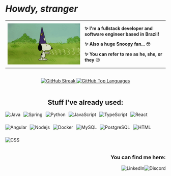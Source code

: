 <div>
    <h1><strong><em>Howdy, stranger</em></strong></h1>
    <table align="center">
   <tr>
      <td>
         <img align="center" alt="Magic Snoopy" src=assets/MagicSnoopy.gif>
      </td>
      <td>
         <p><strong>✨ I'm a fullstack developer and software engineer based in Brazil!</strong></p>
         <p><strong>✨ Also a huge Snoopy fan...</em></strong> 😳</strong></p>
         <p><strong>✨ You can refer to me as he, she, or they </strong>😉</p>
      </td>
   </tr>
</table>
</div>
<br>
<div align="center">
    <a href="https://git.io/streak-stats">
         <img src="http://github-readme-streak-stats.herokuapp.com?user=beazinat&theme=aura&border_radius=45&card_height=180&ring=DA1E73E6" alt="GitHub Streak"/>
         <img height="180em" src="https://github-readme-stats.vercel.app/api/top-langs/?username=beazinat&theme=omni&show_icons=true&hide_border=false&layout=compact&border_radius=45&title_color=A277FF&text_color=5CF1C0&bg_color=15141B" alt="GitHub Top Languages"/>
    </a>
</div>
<br>
<h2 align="center"><strong>Stuff I've already used:</strong></h2>
<div style="display: flex; flex-wrap: wrap; gap: 10px;">
    <img align="center" alt="Java" height="30" src="https://cdn.jsdelivr.net/gh/devicons/devicon@latest/icons/java/java-original.svg">
    <img align="center" alt="Spring" height="30" src="https://cdn.jsdelivr.net/gh/devicons/devicon@latest/icons/spring/spring-original.svg">
    <img align="center" alt="Python" height="30" src="https://cdn.jsdelivr.net/gh/devicons/devicon@latest/icons/python/python-original.svg">
    <img align="center" alt="JavaScript" height="30" src="https://cdn.jsdelivr.net/gh/devicons/devicon@latest/icons/javascript/javascript-plain.svg">
    <img align="center" alt="TypeScript" height="30" src="https://cdn.jsdelivr.net/gh/devicons/devicon@latest/icons/typescript/typescript-plain.svg">
    <img align="center" alt="React" height="30" src="https://cdn.jsdelivr.net/gh/devicons/devicon@latest/icons/react/react-original.svg">
    <img align="center" alt="Angular" height="30" src="https://cdn.jsdelivr.net/gh/devicons/devicon@latest/icons/angular/angular-original.svg">
    <img align="center" alt="Nodejs" height="30" src="https://cdn.jsdelivr.net/gh/devicons/devicon@latest/icons/nodejs/nodejs-original.svg">
    <img align="center" alt="Docker" height="30" src="https://cdn.jsdelivr.net/gh/devicons/devicon@latest/icons/docker/docker-plain.svg">
    <img align="center" alt="MySQL" height="30" src="https://cdn.jsdelivr.net/gh/devicons/devicon@latest/icons/mysql/mysql-original.svg">
    <img align="center" alt="PostgreSQL" height="30" src="https://cdn.jsdelivr.net/gh/devicons/devicon@latest/icons/postgresql/postgresql-plain.svg">
    <img align="center" alt="HTML" height="30" src="https://cdn.jsdelivr.net/gh/devicons/devicon@latest/icons/html5/html5-original.svg">
    <img align="center" alt="CSS" height="30" src="https://cdn.jsdelivr.net/gh/devicons/devicon@latest/icons/css3/css3-original.svg">
</div>
<h3 align="right"><strong>You can find me here:</strong></h3>
<div>
    <a href="https://discord.gg/beazinat" target="_blank">
        <img align="right" src="https://img.shields.io/badge/Discord-7289DA?style=for-the-badge&logo=discord&logoColor=white" alt="Discord">
    </a>
    <a href="https://www.linkedin.com/in/beazinat" target="_blank">
        <img align="right" src="https://img.shields.io/badge/-LinkedIn-%230077B5?style=for-the-badge&logo=linkedin&logoColor=white" alt="LinkedIn">
    </a>
</div>

